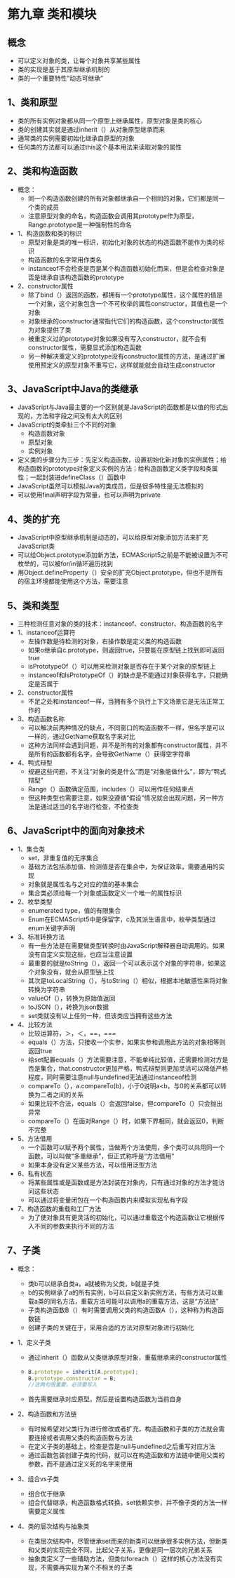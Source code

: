 # 第九章 类和模块

## 概念

* 可以定义对象的类，让每个对象共享某些属性
* 类的实现是基于其原型继承机制的
* 类的一个重要特性“动态可继承”

## 1、类和原型

* 类的所有实例对象都从同一个原型上继承属性，原型对象是类的核心
* 类的创建其实就是通过inherit（）从对象原型继承而来
* 通常类的实例需要初始化继承自原型的对象
* 任何类的方法都可以通过this这个基本用法来读取对象的属性

## 2、类和构造函数

* 概念：
  * 同一个构造函数创建的所有对象都继承自一个相同的对象，它们都是同一个类的成员
  * 注意原型对象的命名，构造函数会调用其prototype作为原型，Range.prototype是一种强制性的命名
* 1、构造函数和类的标识
  * 原型对象是类的唯一标识，初始化对象的状态的构造函数不能作为类的标识
  * 构造函数的名字常用作类名
  * instanceof不会检查是否是某个构造函数初始化而来，但是会检查对象是否是继承自该构造函数的prototype
* 2、constructor属性
  * 除了bind（）返回的函数，都拥有一个prototype属性，这个属性的值是一个对象，这个对象包含一个不可枚举的属性constructor，其值也是一个对象
  * 对象继承的constructor通常指代它们的构造函数，这个constructor属性为对象提供了类
  * 被重定义过的prototype对象如果没有写入constructor，就不会有constructor属性，需要显式添加构造函数
  * 另一种解决重定义的prototype没有constructor属性的方法，是通过扩展使用预定义的原型对象不重写它，这样就能就会自动生成constructor

## 3、JavaScript中Java的类继承

* JavaScript与Java最主要的一个区别就是JavaScript的函数都是以值的形式出现的，方法和字段之间没有太大的区别
* JavaScript的类牵扯三个不同的对象
  * 构造函数对象
  * 原型对象
  * 实例对象
* 定义类的步骤分为三步：先定义构造函数，设置初始化新对象的实例属性；给构造函数的prototype对象定义实例的方法；给构造函数定义类字段和类属性；一起封装进defineClass（）函数中
* JavaScript虽然可以模拟Java的类成员，但是很多特性是无法模拟的
* 可以使用final声明字段为常量，也可以声明为private

## 4、类的扩充

* JavaScript中原型继承机制是动态的，可以给原型对象添加方法来扩充JavaScript类
* 可以给Object.prototype添加新方法，ECMAScript5之前是不能被设置为不可枚举的，可以被for/in循环遍历找到
* 用Object.defineProperty（）安全的扩充Object.prototype，但也不是所有的宿主环境都能使用这个方法，需要注意

## 5、类和类型

* 三种检测任意对象的类的技术：instanceof、constructor、构造函数的名字
* 1、instanceof运算符
  * 左操作数是待检测的对象，右操作数是定义类的构造函数
  * 如果o继承自c.prototype，则返回true，只要能在原型链上找到即可返回true
  * isPrototypeOf（）可以用来检测对象是否存在于某个对象的原型链上
  * instanceof和IsPrototypeOf（）的缺点是不能通过对象获得名字，只能确定是否属于
* 2、constructor属性
  * 不足之处和instanceof一样，当拥有多个执行上下文场景它是无法正常工作的
* 3、构造函数名称
  * 可以解决前两种情况的缺点，不同窗口的构造函数不一样，但名字是可以一样的，通过GetName获取名字来对比
  * 这种方法同样会遇到问题，并不是所有的对象都有constructor属性，并不是所有的函数都有名字，会导致GetName（）获得空字符串
* 4、鸭式辩型
  * 规避这些问题，不关注“对象的类是什么”而是“对象能做什么”，即为“鸭式辩型”
  * Range（）函数确定范围，includes（）可以用作任何结束点
  * 但这种类型也需要注意，如果没遵循“假设”情况就会出现问题，另一种方法是通过适当的名字进行检查，不检查类

## 6、JavaScript中的面向对象技术

* 1、集合类
  * set，非重复值的无序集合
  * 基础方法包括添加值、检测值是否在集合中，为保证效率，需要通用的实现
  * 对象就是属性名与之对应的值的基本集合
  * 集合类必须给每一个对象或函数定义一个唯一的属性标识
* 2、枚举类型
  * enumerated type，值的有限集合
  * Enum在ECMAScript5中是保留字，c及其派生语言中，枚举类型通过enum关键字声明
* 3、标准转换方法
  * 有一些方法是在需要做类型转换时由JavaScript解释器自动调用的。如果没有自定义实现这些，也应当注意设置
  * 最重要的就是toString（），返回一个可以表示这个对象的字符串，如果这个对象没有，就会从原型链上找
  * 其次是toLocalString（），与toString（）相似，根据本地敏感性来将对象转换为字符串
  * valueOf（），转换为原始值返回
  * toJSON（），转换为json数据
  * set类就没有以上任何一种，但该类应当拥有这些方法
* 4、比较方法
  * 比较运算符，＞，＜，==，===
  * equals（）方法，只接收一个实参，如果实参和调用此方法的对象相等则返回true
  * 给set配置equals（）方法需要注意，不能单纯比较值，还需要检测对方是否是集合，that.constructor更加严格，鸭式辩型则更加灵活可以降低严格程度，同时需要注意null与undefined无法通过instanceof检测
  * compareTo（），a.compareTo(b)，小于0说明a<b，与0的关系都可以转换为二者之间的关系
  * 如果比较不合法，equals（）会返回false，但compareTo（）只会抛出异常
  * compareTo（）在面对Range（）时，如果下界相同，就会返回0，判断不完整
* 5、方法借用
  * 一个函数可以赋予两个属性，当做两个方法使用，多个类可以共用同一个函数，可以叫做“多重继承”，但正式称呼是“方法借用”
  * 如果本身没有定义某些方法，可以借用泛型方法
* 6、私有状态
  * 将某些属性或是函数或是方法封装在对象内，只有通过对象的方法才能访问这些状态
  * 可以通过将变量闭包在一个构造函数内来模拟实现私有字段
* 7、构造函数的重载和工厂方法
  * 为了使对象具有更灵活的初始化，可以通过重载这个构造函数让它根据传入不同的参数来执行不同的方法

## 7、子类

* 概念：
  * 类b可以继承自类a，a就被称为父类，b就是子类
  * b的实例继承了a的所有实例，b可以自定义新实例方法，有些方法可以重载a类的同名方法，重载方法可能可以调用a的重载方法，这是“方法链”
  * 子类构造函数B（）有时需要调用父类的构造函数A（），这种称为构造函数链
  * 创建子类的关键在于，采用合适的方法对原型对象进行初始化
  
* 1、定义子类
  * 通过inherit（）函数从父类继承原型对象，重载继承来的constructor属性
  
  * ``` javascript
    B.prototype = inherit(A.prototype);
    B.prototype.constructor = B;
    //这两句很重要，必须要写入
    ```
  
  * 首先需要继承对应原型，然后是设置构造函数为当前自身
  
* 2、构造函数和方法链

  * 有时候希望对父类行为进行修改或者扩充，构造函数和子类的方法就会需要连接或者调用父类的构造函数与方法
  * 在定义子类的基础上，检查是否是null与undefined之后重写对应方法
  * 通过函数包装创建子类的代码，就可以在构造函数和方法链中使用父类的参数，而不是通过定义死的名字来使用

* 3、组合vs子类

  * 组合优于继承
  * 组合代替继承，构造函数格式转换，set依赖实参，并不像子类的方法一样需要定义属性

* 4、类的层次结构与抽象类

  * 在类层次结构中，尽管继承set而来的新类可以继承很多实例方法，但新类和父类的实现完全不同，比起父子关系，更像是同一层次的兄弟关系
  * 抽象类定义了一些辅助方法，但类似foreach（）这样的核心方法没有实现，不需要再实现为某个不相关的子类

